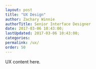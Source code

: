 ```yaml
---
layout: post
title: "UX Design"
author: Zachary Winnie
authorTitle: Senior Interface Designer
date: 2017-03-06 10:43:00;
lastUpdated: 2017-03-06 10:43:00;
categories: 
permalink: /ux/
order: 50
---
```

UX content here.